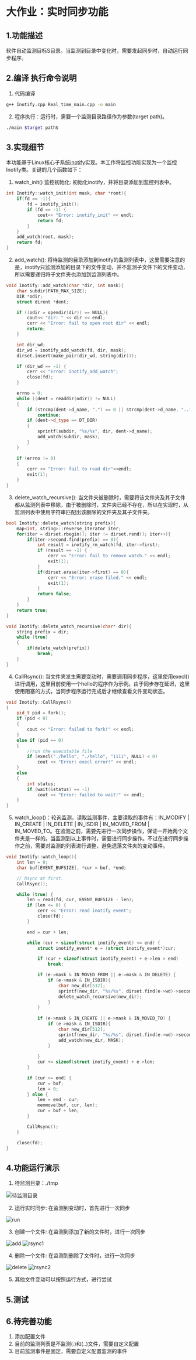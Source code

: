 # 大作业：实时同步功能

## 1.功能描述

  软件自动监测目标S目录。当监测到目录中变化时，需要发起同步时，自动运行同步程序。

## 2.编译 执行命令说明
1. 代码编译
```bash
g++ Inotify.cpp Real_time_main.cpp -o main
```

2. 程序执行：运行时，需要一个监测目录路径作为参数(target path)。
```bash
./main $target path$
```

## 3.实现细节
本功能基于Linux核心子系统[inotify](https://www.man7.org/linux/man-pages//man7/inotify.7.html)实现。本工作将监控功能实现为一个监控Inotify类。关键的几个函数如下：

1. watch_init() 监控初始化: 初始化inotify，并将目录添加到监控列表中。
```C++
int Inotify::watch_init(int mask, char *root){
    if(fd == -1){
        fd = inotify_init();
        if (fd == -1) {
            cout<< "Error: inotify_init" << endl;
            return fd;
        }
    }
    add_watch(root, mask);
    return fd;
}
```

2. add_watch(): 将待监测的目录添加到inotify的监测列表中，这里需要注意的是，inotify只监测添加的目录下的文件变动，并不监测子文件下的文件变动，所以需要递归将子文件夹也添加到监测列表中。

```C++
void Inotify::add_watch(char *dir, int mask){
    char subdir[PATH_MAX_SIZE];
    DIR *odir;
    struct dirent *dent;

    if ((odir = opendir(dir)) == NULL){
        cout<< "dir: " << dir << endl;
        cerr << "Error: fail to open root dir" << endl;
        return;
    }

    int dir_wd;
    dir_wd = inotify_add_watch(fd, dir, mask);
    dirset.insert(make_pair(dir_wd, string(dir)));

    if (dir_wd == -1) {
        cerr << "Error: inotify_add_watch";
        close(fd);
    }

    errno = 0;
    while ((dent = readdir(odir)) != NULL)
    {
        if (strcmp(dent->d_name, ".") == 0 || strcmp(dent->d_name, "..") == 0)
            continue;
        if (dent->d_type == DT_DIR)
        {
            sprintf(subdir, "%s/%s", dir, dent->d_name);
            add_watch(subdir, mask);
        }
    }

    if (errno != 0)
    {
        cerr << "Error: fail to read dir"<<endl;
        exit(1);
    }
}
```
3. delete_watch_recursive(): 当文件夹被删除时，需要将该文件夹及其子文件都从监测列表中移除，由于被删除时，文件夹已经不存在，所以在实现时，从监测列表中使用字符串匹配出该删除的文件夹及其子文件夹。
```C++
bool Inotify::delete_watch(string prefix){
    map<int, string>::reverse_iterator iter;
    for(iter = dirset.rbegin(); iter != dirset.rend(); iter++){
        if(iter->second.find(prefix) == 0){
            int result = inotify_rm_watch(fd, iter->first);
            if (result == -1) {
                cerr << "Error: fail to remove watch." << endl;
                exit(1);
            }
            if(dirset.erase(iter->first) == 0){
                cerr << "Error: erase filed." << endl;
                exit(1);
            }
            return false;
        }
    }
    return true;
}

void Inotify::delete_watch_recursive(char* dir){
    string prefix = dir;
    while (true)
    {
        if(delete_watch(prefix))
            break;
    }
}
```

4. CallRsync(): 当文件夹发生需要变动时，需要调用同步程序，这里使用execl()进行调用，这里目前使用一个hello的程序作为示例。由于同步存在延迟，这里使用阻塞的方式，当同步程序运行完成后才继续查看文件变动状态。
```C++
void Inotify::CallRsync()
{
	pid_t pid = fork();
	if (pid < 0)
	{
		cout << "Error: failed to fork!" << endl;
	}
	else if (pid == 0)
	{
		//run the executable file
		if (execl("./hello", "./hello", "1111", NULL) < 0)
			cout << "Error: execl error!" << endl;
	}
	else
	{
		int status;
		if (wait(&status) == -1)
			cout << "Error: failed to wait!" << endl;
	}
}

```
5. watch_loop()：轮询监测，读取监测事件，主要读取的事件有：IN_MODIFY | IN_CREATE | IN_DELETE | IN_ISDIR | IN_MOVED_FROM | IN_MOVED_TO。在监测之前，需要先进行一次同步操作，保证一开始两个文件夹是一样的。当监测到以上事件时，需要进行同步操作。不过在进行同步操作之前，需要对监测的列表进行调整，避免遗落文件夹的变动事件。
```C++
void Inotify::watch_loop(){
    int len = 0;
    char buf[EVENT_BUFSIZE], *cur = buf, *end;

    // Rsync at first.
    CallRsync();

    while (true) {
        len = read(fd, cur, EVENT_BUFSIZE - len);
        if (len <= 0) {
            cerr << "Error: read inotify event";
            close(fd);
        }

        end = cur + len;

        while (cur + sizeof(struct inotify_event) <= end) {
            struct inotify_event* e = (struct inotify_event*)cur;

            if (cur + sizeof(struct inotify_event) + e->len > end)
                break;

            if (e->mask & IN_MOVED_FROM || e->mask & IN_DELETE) {
                if (e->mask & IN_ISDIR){
                    char new_dir[512];
                    sprintf(new_dir, "%s/%s", dirset.find(e->wd)->second.c_str(), e->name);
                    delete_watch_recursive(new_dir);
                }
            }
            
            if (e->mask & IN_CREATE || e->mask & IN_MOVED_TO) {
                if (e->mask & IN_ISDIR){
                    char new_dir[512]; 
                    sprintf(new_dir, "%s/%s", dirset.find(e->wd)->second.c_str(), e->name);
                    add_watch(new_dir, MASK);
                }
                
            }
            cur += sizeof(struct inotify_event) + e->len;
        }

        if (cur >= end) {
            cur = buf;
            len = 0;
        } else {
            len = end - cur;
            memmove(buf, cur, len);
            cur = buf + len;
        }

        CallRsync();
    }

    close(fd);
}
```

## 4.功能运行演示
1. 待监测目录：./tmp

![待监测目录](./images/dir.jpg)

2. 运行实时同步: 在监测到变动时，首先进行一次同步

![run](./images/run.jpg)

3. 创建一个文件: 在监测到添加了新的文件时，进行一次同步

![add](./images/add.jpg)
![rsync1](./images/rsync1.jpg)

4. 删除一个文件: 在监测到删除了文件时，进行一次同步

![delete](./images/delete.jpg)
![rsync2](./images/rsync2.jpg)

5. 其他文件变动可以按照运行方式，进行尝试

## 5.测试

## 6.待完善功能
1. 添加配置文件
2. 目前的监测列表是不监测(.)和(..)文件，需要自定义配置
3. 目前监测事件是固定，需要自定义配置监测的事件


